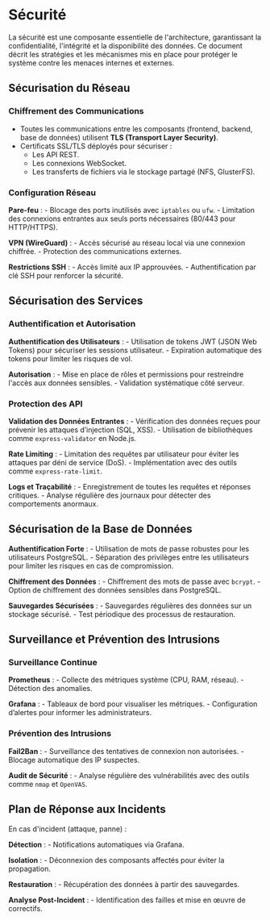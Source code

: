 
# Sécurité

La sécurité est une composante essentielle de l'architecture, garantissant la confidentialité, l'intégrité et la disponibilité des données. Ce document décrit les stratégies et les mécanismes mis en place pour protéger le système contre les menaces internes et externes.

## **Sécurisation du Réseau**

### **Chiffrement des Communications**

- Toutes les communications entre les composants (frontend, backend, base de données) utilisent **TLS (Transport Layer Security)**.
- Certificats SSL/TLS déployés pour sécuriser :
  - Les API REST.
  - Les connexions WebSocket.
  - Les transferts de fichiers via le stockage partagé (NFS, GlusterFS).

### **Configuration Réseau**

**Pare-feu** :
    - Blocage des ports inutilisés avec `iptables` ou `ufw`.
    - Limitation des connexions entrantes aux seuls ports nécessaires (80/443 pour HTTP/HTTPS).

**VPN (WireGuard)** :
    - Accès sécurisé au réseau local via une connexion chiffrée.
    - Protection des communications externes.

**Restrictions SSH** :
    - Accès limité aux IP approuvées.
    - Authentification par clé SSH pour renforcer la sécurité.

## **Sécurisation des Services**

### **Authentification et Autorisation**

**Authentification des Utilisateurs** :
    - Utilisation de tokens JWT (JSON Web Tokens) pour sécuriser les sessions utilisateur.
    - Expiration automatique des tokens pour limiter les risques de vol.

**Autorisation** :
    - Mise en place de rôles et permissions pour restreindre l'accès aux données sensibles.
    - Validation systématique côté serveur.

### **Protection des API**

**Validation des Données Entrantes** :
    - Vérification des données reçues pour prévenir les attaques d’injection (SQL, XSS).
    - Utilisation de bibliothèques comme `express-validator` en Node.js.

**Rate Limiting** :
    - Limitation des requêtes par utilisateur pour éviter les attaques par déni de service (DoS).
    - Implémentation avec des outils comme `express-rate-limit`.

**Logs et Traçabilité** :
    - Enregistrement de toutes les requêtes et réponses critiques.
    - Analyse régulière des journaux pour détecter des comportements anormaux.

## **Sécurisation de la Base de Données**

**Authentification Forte** :
    - Utilisation de mots de passe robustes pour les utilisateurs PostgreSQL.
    - Séparation des privilèges entre les utilisateurs pour limiter les risques en cas de compromission.

**Chiffrement des Données** :
    - Chiffrement des mots de passe avec `bcrypt`.
    - Option de chiffrement des données sensibles dans PostgreSQL.

**Sauvegardes Sécurisées** :
    - Sauvegardes régulières des données sur un stockage sécurisé.
    - Test périodique des processus de restauration.

## **Surveillance et Prévention des Intrusions**

### **Surveillance Continue**

**Prometheus** :
    - Collecte des métriques système (CPU, RAM, réseau).
    - Détection des anomalies.

**Grafana** :
    - Tableaux de bord pour visualiser les métriques.
    - Configuration d’alertes pour informer les administrateurs.

### **Prévention des Intrusions**

**Fail2Ban** :
    - Surveillance des tentatives de connexion non autorisées.
    - Blocage automatique des IP suspectes.

**Audit de Sécurité** :
    - Analyse régulière des vulnérabilités avec des outils comme `nmap` et `OpenVAS`.

## **Plan de Réponse aux Incidents**

En cas d'incident (attaque, panne) :

**Détection** :
    - Notifications automatiques via Grafana.

**Isolation** :
    - Déconnexion des composants affectés pour éviter la propagation.

**Restauration** :
    - Récupération des données à partir des sauvegardes.

**Analyse Post-Incident** :
    - Identification des failles et mise en œuvre de correctifs.
